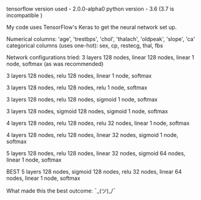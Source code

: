 tensorflow version used - 2.0.0-alpha0
python version - 3.6 (3.7 is incompatible )

My code uses TensorFlow's Keras to get the neural network set up.

Numerical columns: 'age', 'trestbps', 'chol', 'thalach', 'oldpeak', 'slope', 'ca'
categorical columns (uses one-hot): sex, cp, restecg, thal, fbs

Network configurations tried:
  3 layers
    128 nodes, linear
    128 nodes, linear
    1 node, softmax (as was recommended)

  3 layers
    128 nodes, relu
    128 nodes, linear
    1 node, softmax

  3 layers
    128 nodes, relu
    128 nodes, relu
    1 node, softmax

  3 layers
  128 nodes, relu
  128 nodes, sigmoid
  1 node, softmax

  3 layers
    128 nodes, sigmoid
    128 nodes, sigmoid
    1 node, softmax

  4 layers
    128 nodes, relu
    128 nodes, relu
    32 nodes, linear
    1 node, softmax

  4 layers
    128 nodes, relu
    128 nodes, linear
    32 nodes, sigmoid
    1 node, softmax

  5 layers
    128 nodes, relu
    128 nodes, linear
    32 nodes, sigmoid
    64 nodes, linear
    1 node, softmax

  BEST
  5 layers
    128 nodes, sigmoid
    128 nodes, relu
    32 nodes, linear
    64 nodes, linear
    1 node, softmax

What made this the best outcome: ¯\_(ツ)_/¯
